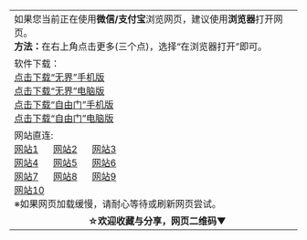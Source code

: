 <table>
  <tr>
    <td>
      如果您当前正在使用<b>微信/支付宝</b>浏览网页，建议使用<b>浏览器</b>打开网页。</br>
      <b>方法：</b>在右上角点击更多(三个点)，选择“在浏览器打开”即可。
    </td>
  </tr>
  <tr>
    <td>软件下载：
    </br><a href="https://raw.githubusercontent.com/wujieliulan/download/master/um.apk">点击下载“无界”手机版</a>
    </br><a href="https://raw.githubusercontent.com/wujieliulan/download/master/u.zip">点击下载“无界”电脑版</a>
    </br><a href="https://raw.githubusercontent.com/freegate-release/website/gh-pages/files/fgma.apk">点击下载“自由门”手机版</a>
    </br><a href="https://raw.githubusercontent.com/freegate-release/website/gh-pages/files/fg761p.zip">点击下载“自由门”电脑版</a>
    </td>
  </tr>
  <tr>
    <td>
      网站直连:
      </br><a href="https://github.com/ju99/e/wiki?src=jww">网站1</a>
      <span></span><a href="https://github.com/hao369/a/wiki/jyg">网站2</a>
      <span></span><a href="https://github.com/zx166/166/blob/master/README.md">网站3</a>
      </br><a href="https://github.com/oGate2/oGate/blob/master/README.md">网站4</a>
      <span></span><a href="https://github.com/osurf/osurf/blob/master/README.md">网站5</a>
      <span></span><a href="https://github.com/tomalltruthforyou/truth/wiki">网站6</a>
      </br><span></span><a href="https://github.com/zx166/organ/blob/master/README.md">网站7</a>
      <span></span><a href="https://github.com/tv72/a/blob/master/README.md">网站8</a>
      <span></span><a href="https://github.com/tv72/b/blob/master/README.md">网站9</a>
      </br><span></span><a href="https://github.com/tv72/c/blob/master/README.md">网站10</a>
    <br/>※如果网页加载缓慢，请耐心等待或刷新网页尝试。
    </td>
  </tr>
  <tr>
  <td align=center>
    <b>☆欢迎收藏与分享，网页二维码▼</b></br>
    <img src="http://pan.baidu.com/share/qrcode?w=200&h=200&url=https://github.com/shortpathway/open/blob/master/README.md" alt="">
  </td>
  </tr>
</table>
